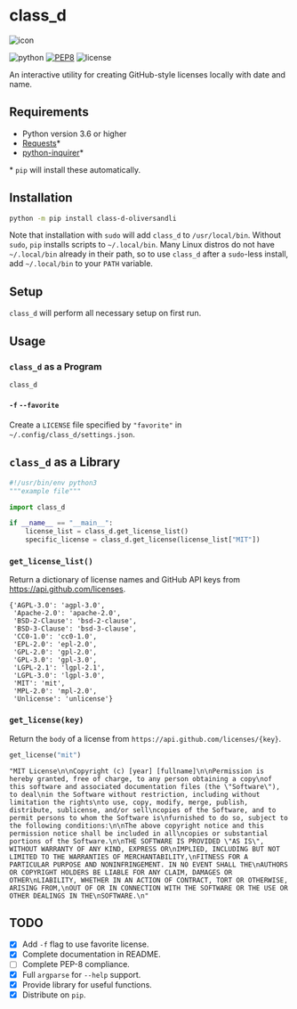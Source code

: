 # class_d

![icon](resources/class_d_icon.png)

![python](https://img.shields.io/badge/python-3.6-brightgren)
[![PEP8](https://img.shields.io/badge/code%20style-pep8-orange.svg)](https://www.python.org/dev/peps/pep-0008/)
![license](https://img.shields.io/badge/license-MIT-blue)

An interactive utility for creating GitHub-style licenses locally with date and name.

## Requirements

* Python version 3.6 or higher
* [Requests](https://requests.readthedocs.io/en/master/)\*
* [python-inquirer](https://github.com/magmax/python-inquirer)\*

\* `pip` will install these automatically.

## Installation

```bash
python -m pip install class-d-oliversandli
```

Note that installation with `sudo` will add `class_d` to `/usr/local/bin`. Without `sudo`, `pip` installs scripts to `~/.local/bin`. Many Linux distros do not have `~/.local/bin` already in their path, so to use `class_d` after a `sudo`-less install, add `~/.local/bin` to your `PATH` variable.

## Setup

`class_d` will perform all necessary setup on first run.

## Usage

### `class_d` as a Program

```bash
class_d
```

#### `-f` `--favorite`

Create a `LICENSE` file specified by `"favorite"` in `~/.config/class_d/settings.json`.

## `class_d` as a Library

```python
#!/usr/bin/env python3
"""example file"""

import class_d

if __name__ == "__main__":
    license_list = class_d.get_license_list()
    specific_license = class_d.get_license(license_list["MIT"])
```

### `get_license_list()`

Return a dictionary of license names and GitHub API keys from https://api.github.com/licenses.

```
{'AGPL-3.0': 'agpl-3.0',
 'Apache-2.0': 'apache-2.0',
 'BSD-2-Clause': 'bsd-2-clause',
 'BSD-3-Clause': 'bsd-3-clause',
 'CC0-1.0': 'cc0-1.0',
 'EPL-2.0': 'epl-2.0',
 'GPL-2.0': 'gpl-2.0',
 'GPL-3.0': 'gpl-3.0',
 'LGPL-2.1': 'lgpl-2.1',
 'LGPL-3.0': 'lgpl-3.0',
 'MIT': 'mit',
 'MPL-2.0': 'mpl-2.0',
 'Unlicense': 'unlicense'}
```

### `get_license(key)`

Return the `body` of a license from `https://api.github.com/licenses/{key}`.

```python
get_license("mit")
```

```
"MIT License\n\nCopyright (c) [year] [fullname]\n\nPermission is hereby granted, free of charge, to any person obtaining a copy\nof this software and associated documentation files (the \"Software\"), to deal\nin the Software without restriction, including without limitation the rights\nto use, copy, modify, merge, publish, distribute, sublicense, and/or sell\ncopies of the Software, and to permit persons to whom the Software is\nfurnished to do so, subject to the following conditions:\n\nThe above copyright notice and this permission notice shall be included in all\ncopies or substantial portions of the Software.\n\nTHE SOFTWARE IS PROVIDED \"AS IS\", WITHOUT WARRANTY OF ANY KIND, EXPRESS OR\nIMPLIED, INCLUDING BUT NOT LIMITED TO THE WARRANTIES OF MERCHANTABILITY,\nFITNESS FOR A PARTICULAR PURPOSE AND NONINFRINGEMENT. IN NO EVENT SHALL THE\nAUTHORS OR COPYRIGHT HOLDERS BE LIABLE FOR ANY CLAIM, DAMAGES OR OTHER\nLIABILITY, WHETHER IN AN ACTION OF CONTRACT, TORT OR OTHERWISE, ARISING FROM,\nOUT OF OR IN CONNECTION WITH THE SOFTWARE OR THE USE OR OTHER DEALINGS IN THE\nSOFTWARE.\n"
```

## TODO

- [X] Add `-f` flag to use favorite license.
- [X] Complete documentation in README.
- [ ] Complete PEP-8 compliance.
- [X] Full `argparse` for `--help` support.
- [X] Provide library for useful functions.
- [X] Distribute on `pip`.
